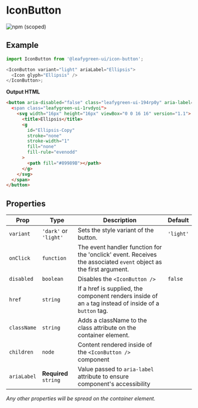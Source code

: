 # IconButton

![npm (scoped)](https://img.shields.io/npm/v/@leafygreen-ui/icon-button.svg)

## Example

```js
import IconButton from '@leafygreen-ui/icon-button';

<IconButton variant="light" ariaLabel="Ellipsis">
  <Icon glyph="Ellipsis" />
</IconButton>;
```

**Output HTML**

```html
<button aria-disabled="false" class="leafygreen-ui-194rp0y" aria-label="Ellipsis>
  <span class="leafygreen-ui-1rvdyoi">
    <svg width="16px" height="16px" viewBox="0 0 16 16" version="1.1">
      <title>Ellipsis</title>
      <g
        id="Ellipsis-Copy"
        stroke="none"
        stroke-width="1"
        fill="none"
        fill-rule="evenodd"
      >
        <path fill="#89989B"></path>
      </g>
    </svg>
  </span>
</button>
```

## Properties

| Prop        | Type                  | Description                                                                                                       | Default   |
| ----------- | --------------------- | ----------------------------------------------------------------------------------------------------------------- | --------- |
| `variant`   | `'dark'` or `'light'` | Sets the style variant of the button.                                                                             | `'light'` |
| `onClick`   | `function`            | The event handler function for the 'onclick' event. Receives the associated `event` object as the first argument. |           |
| `disabled`  | `boolean`             | Disables the `<IconButton />`                                                                                     | `false`   |
| `href`      | `string`              | If a href is supplied, the component renders inside of an `a` tag instead of inside of a `button` tag.            |           |
| `className` | `string`              | Adds a className to the class attribute on the container element.                                                 |           |
| `children`  | `node`                | Content rendered inside of the `<IconButton />` component                                                         |           |
| `ariaLabel` | **Required** `string` | Value passed to `aria-label` attribute to ensure component's accessibility                                        |           |

_Any other properties will be spread on the container element._
